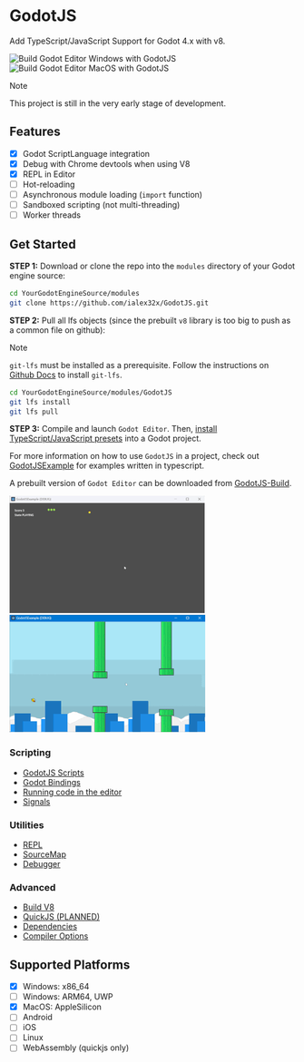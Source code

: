 
# GodotJS 
Add TypeScript/JavaScript Support for Godot 4.x with v8.

![Build Godot Editor Windows with GodotJS](https://github.com/ialex32x/GodotJS-Build/actions/workflows/build_editor_windows.yml/badge.svg)
![Build Godot Editor MacOS with GodotJS](https://github.com/ialex32x/GodotJS-Build/actions/workflows/build_editor_macos.yml/badge.svg)

> [!NOTE]
> This project is still in the very early stage of development.

## Features
* [x] Godot ScriptLanguage integration
* [x] Debug with Chrome devtools when using V8
* [x] REPL in Editor
* [ ] Hot-reloading
* [ ] Asynchronous module loading (`import` function)
* [ ] Sandboxed scripting (not multi-threading)
* [ ] Worker threads

## Get Started

**STEP 1:** Download or clone the repo into the `modules` directory of your Godot engine source:
```sh
cd YourGodotEngineSource/modules
git clone https://github.com/ialex32x/GodotJS.git
```

**STEP 2:** Pull all lfs objects (since the prebuilt `v8` library is too big to push as a common file on github):

> [!NOTE]
> `git-lfs` must be installed as a prerequisite. Follow the instructions on [Github Docs](https://docs.github.com/en/repositories/working-with-files/managing-large-files/installing-git-large-file-storage) to install `git-lfs`.

```sh
cd YourGodotEngineSource/modules/GodotJS
git lfs install
git lfs pull
```

**STEP 3:** Compile and launch `Godot Editor`. Then, [install TypeScript/JavaScript presets](./docs/install_ts_presets.md) into a Godot project.

For more information on how to use `GodotJS` in a project, check out [GodotJSExample](https://github.com/ialex32x/GodotJSExample.git) for examples written in typescript.

A prebuilt version of `Godot Editor` can be downloaded from [GodotJS-Build](https://github.com/ialex32x/GodotJS-Build/actions).

[![Example: Snake](./docs/assets/snake_01.gif)](https://github.com/ialex32x/GodotJSExample.git)
[![Example: Jummpy Bird](./docs/assets/jumpybird.gif)](https://github.com/ialex32x/GodotJSExample.git)

### Scripting
* [GodotJS Scripts](./docs/godotjs_scripts.md)
* [Godot Bindings](./docs/godot_binding.md)
* [Running code in the editor](./docs/running_code_in_editor.md)
* [Signals](./docs/signals.md)

### Utilities
* [REPL](./docs/repl.md)
* [SourceMap](./docs/source_map.md)
* [Debugger](./docs/debugger.md)

### Advanced
* [Build V8](./docs/build_v8.md)
* [QuickJS (PLANNED)](./docs/quickjs.md)
* [Dependencies](./docs/deps.md)
* [Compiler Options](./docs/compiler_options.md)

## Supported Platforms
- [x] Windows: x86_64
- [ ] Windows: ARM64, UWP
- [x] MacOS: AppleSilicon
- [ ] Android
- [ ] iOS
- [ ] Linux
- [ ] WebAssembly (quickjs only)
